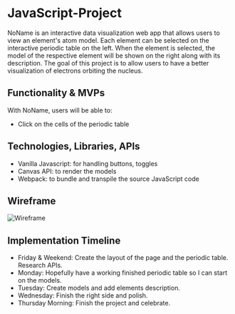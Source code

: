 # JavaScript-Project

NoName is an interactive data visualization web app that allows users to view an element's atom model. Each element can be selected on the interactive periodic table on the left. When the element is selected, the model of the respective element will be shown on the right along with its description. The goal of this project is to allow users to have a better visualization of electrons orbiting the nucleus.


## Functionality & MVPs
With NoName, users will be able to:
* Click on the cells of the periodic table

## Technologies, Libraries, APIs
* Vanilla Javascript: for handling buttons, toggles
* Canvas API: to render the models 
* Webpack: to bundle and transpile the source JavaScript code


## Wireframe
![Wireframe](https://user-images.githubusercontent.com/112991570/201200073-1bdebd02-222b-423b-9f68-17d241a98d8c.png)
 
## Implementation Timeline 
* Friday & Weekend: Create the layout of the page and the periodic table. Research APIs. 
* Monday: Hopefully have a working finished periodic table so I can start on the models.
* Tuesday: Create models and add elements description.
* Wednesday: Finish the right side and polish. 
* Thursday Morning: Finish the project and celebrate. 
